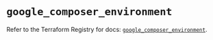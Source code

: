 # `google_composer_environment`

Refer to the Terraform Registry for docs: [`google_composer_environment`](https://registry.terraform.io/providers/hashicorp/google-beta/5.16.0/docs/resources/google_composer_environment).
